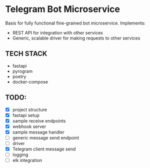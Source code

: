 # Telegram Bot Microservice
Basis for fully functional fine-grained bot microservice. Implements:
- REST API for integration with other services
- Generic, scalable driver for making requests to other services

## TECH STACK
- fastapi
- pyrogram
- poetry
- docker-compose

## TODO:
- [x] project structure
- [x] fastapi setup
- [x] sample receive endpoints
- [x] webhook server
- [x] sample message handler
- [ ] generic message send endpoint
- [ ] driver
- [x] Telegram client message send
- [ ] logging
- [ ] elk integration
